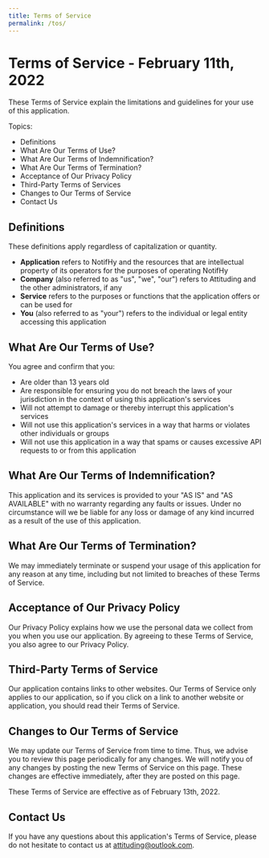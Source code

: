 ```yaml
---
title: Terms of Service
permalink: /tos/
---
```

# Terms of Service - February 11th, 2022
These Terms of Service explain the limitations and guidelines for your use of this application.

Topics:
 - Definitions
 - What Are Our Terms of Use?
 - What Are Our Terms of Indemnification?
 - What Are Our Terms of Termination?
 - Acceptance of Our Privacy Policy
 - Third-Party Terms of Services
 - Changes to Our Terms of Service
 - Contact Us

## Definitions
These definitions apply regardless of capitalization or quantity.
 - **Application** refers to NotifHy and the resources that are intellectual property of its operators for the purposes of operating NotifHy
 - **Company** (also referred to as "us", "we", "our") refers to Attituding and the other administrators, if any
 - **Service** refers to the purposes or functions that the application offers or can be used for
 - **You** (also referred to as "your") refers to the individual or legal entity accessing this application

## What Are Our Terms of Use?
You agree and confirm that you:
 - Are older than 13 years old
 - Are responsible for ensuring you do not breach the laws of your jurisdiction in the context of using this application's services
 - Will not attempt to damage or thereby interrupt this application's services
 - Will not use this application's services in a way that harms or violates other individuals or groups
 - Will not use this application in a way that spams or causes excessive API requests to or from this application


## What Are Our Terms of Indemnification?
This application and its services is provided to your "AS IS" and "AS AVAILABLE" with no warranty regarding any faults or issues. Under no circumstance will we be liable for any loss or damage of any kind incurred as a result of the use of this application.

## What Are Our Terms of Termination?
We may immediately terminate or suspend your usage of this application for any reason at any time, including but not limited to breaches of these Terms of Service.

## Acceptance of Our Privacy Policy
Our Privacy Policy explains how we use the personal data we collect from you when you use our application. By agreeing to these Terms of Service, you also agree to our Privacy Policy.

## Third-Party Terms of Service
Our application contains links to other websites. Our Terms of Service only applies to our application, so if you click on a link to another website or application, you should read their Terms of Service.

## Changes to Our Terms of Service
We may update our Terms of Service from time to time. Thus, we advise you to review this page periodically for any changes. We will notify you of any changes by posting the new Terms of Service on this page. These changes are effective immediately, after they are posted on this page.

These Terms of Service are effective as of February 13th, 2022.

## Contact Us
If you have any questions about this application's Terms of Service, please do not hesitate to contact us at attituding@outlook.com.
